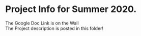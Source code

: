 # Project Info for Summer 2020. 
The Google Doc Link is on the Wall  
The Project description is posted in this folder!  
